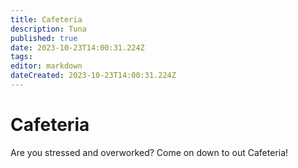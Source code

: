 ```yaml
---
title: Cafeteria
description: Tuna 
published: true
date: 2023-10-23T14:00:31.224Z
tags: 
editor: markdown
dateCreated: 2023-10-23T14:00:31.224Z
---
```


# Cafeteria
Are you stressed and overworked? Come on down to out Cafeteria! 
